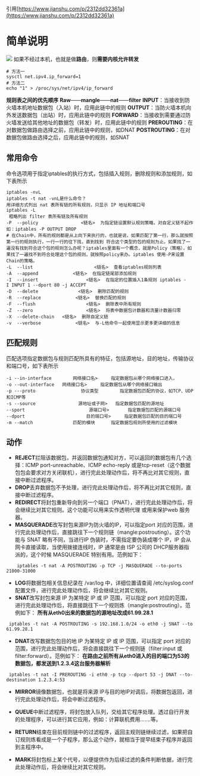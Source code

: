 引用[https://www.jianshu.com/p/2312dd32361a](https://www.jianshu.com/p/2312dd32361a)
# **简单说明**
![](../images/screenshot_1574302847261.png)
如果不经过本机，也就是做**路由**，则**需要内核允许转发**
```
# 方法一
sysctl net.ipv4.ip_forward=1
# 方法二
echo "1" > /proc/sys/net/ipv4/ip_forward
```
**规则表之间的优先顺序**
**Raw**——**mangle**——**nat**——**filter**
**INPUT**：当接收到防火墙本机地址数据包（入站）时，应用此链中的规则
**OUTPUT**：当防火墙本机向外发送数据包（出站）时，应用此链中的规则
**FORWARD**：当接收到需要通过防火墙发送给其他地址的数据包（转发）时，应用此链中的规则
**PREROUTING**：在对数据包做路由选择之前，应用此链中的规则，如DNAT
**POSTROUTING**：在对数据包做路由选择之后，应用此链中的规则，如SNAT
## **常用命令**
命令选项用于指定iptables的执行方式，包括插入规则，删除规则和添加规则，如下表所示
```
iptables -nvL
iptables -t nat -vnL是什么命令？
用详细方式列出 nat 表所有链的所有规则，只显示 IP 地址和端口号
iptables -L 
 粗略列出 filter 表所有链及所有规则
-P  --policy                <链名>  为指定链设置默认规则策略，对自定义链不起作 如：iptables -P OUTPUT DROP
# 在Chain中，所有的规则都是从上向下来执行的，也就是说，如果匹配了第一行，那么就按照第一行的规则执行，一行一行的往下找，直到找到 符合这个类型的包的规则为止。如果找了一遍没有找到符合这个包的规则怎么办呢？iptables里面有一个概念，就是Policy（策略），如果找了一遍找不到符合处理这个包的规则，就按照policy来办。iptables 使用-P来设置Chain的策略。
-L  --list                       <链名>  查看iptables规则列表
-A  --append             <链名>  在指定链尾部添加规则
-I  --insert                  <链名>  在指定的位置插入1条规则 iptables -I INPUT 1 --dport 80 -j ACCEPT
-D  --delete               <链名>  删除匹配的规则
-R  --replace             <链名>  替换匹配的规则
-F  --flush                   <链名>  删除表中所有规则
-Z  --zero                    <链名>  将表中数据包计数器和流量计数器归零
-X  --delete-chain   <链名>  删除自定义链
-v  --verbose             <链名>  与-L他命令一起使用显示更多更详细的信息
```
## **匹配规则**
匹配选项指定数据包与规则匹配所具有的特征，包括源地址，目的地址，传输协议和端口号，如下表所示
```
-i --in-interface        网络接口名>     指定数据包从哪个网络接口进入，
-o --out-interface   网络接口名>     指定数据包从哪个网络接口输出
-p ---proto                 协议类型        指定数据包匹配的协议，如TCP、UDP和ICMP等
-s --source                源地址或子网>   指定数据包匹配的源地址
--sport                        源端口号>       指定数据包匹配的源端口号
--dport                       目的端口号>     指定数据包匹配的目的端口号
-m --match               匹配的模块      指定数据包规则所使用的过滤模块
```
## **动作**
*   **REJECT**拦阻该数据包，并返回数据包通知对方，可以返回的数据包有几个选择：ICMP port-unreachable、ICMP echo-reply 或是tcp-reset（这个数据包包会要求对方关闭联机），进行完此处理动作后，将不再比对其它规则，直接中断过滤程序。 
*   **DROP**丢弃数据包不予处理，进行完此处理动作后，将不再比对其它规则，直接中断过滤程序。 
*   **REDIRECT**将封包重新导向到另一个端口（PNAT），进行完此处理动作后，将会继续比对其它规则。这个功能可以用来实作透明代理 或用来保护web 服务器。
*   **MASQUERADE**改写封包来源IP为防火墙的IP，可以指定port 对应的范围，进行完此处理动作后，直接跳往下一个规则链（mangle:postrouting）。这个功能与 SNAT 略有不同，当进行IP 伪装时，不需指定要伪装成哪个 IP，IP 会从网卡直接读取，当使用拨接连线时，IP 通常是由 ISP 公司的 DHCP服务器指派的，这个时候 MASQUERADE 特别有用。范例如下：
```
    iptables -t nat -A POSTROUTING -p TCP -j MASQUERADE --to-ports 21000-31000
```
*   **LOG**将数据包相关信息纪录在 /var/log 中，详细位置请查阅 /etc/syslog.conf 配置文件，进行完此处理动作后，将会继续比对其它规则。
*   **SNAT**改写封包来源 IP 为某特定 IP 或 IP 范围，可以指定 port 对应的范围，进行完此处理动作后，将直接跳往下一个规则炼（mangle:postrouting）。范例如下：
**所有从eth0出来的数据包的源地址改成61.99.28.1**
```
 iptables -t nat -A POSTROUTING -s 192.168.1.0/24 -o eth0 -j SNAT --to 61.99.28.1
```
*   **DNAT**改写数据包包目的地 IP 为某特定 IP 或 IP 范围，可以指定 port 对应的范围，进行完此处理动作后，将会直接跳往下一个规则链（filter:input 或 filter:forward）。范例如下：
**在路由之前所有从eth0进入的目的端口为53的数据包，都发送到1.2.3.4这台服务器解析**
```
 iptables -t nat -I PREROUTING -i eth0 -p tcp --dport 53 -j DNAT --to-destination 1.2.3.4:53
```
*   **MIRROR**镜像数据包，也就是将来源 IP与目的地IP对调后，将数据包返回，进行完此处理动作后，将会中断过滤程序。
    
*   **QUEUE**中断过滤程序，将封包放入队列，交给其它程序处理。透过自行开发的处理程序，可以进行其它应用，例如：计算联机费用.......等。
    
*   **RETURN**结束在目前规则链中的过滤程序，返回主规则链继续过滤，如果把自订规则炼看成是一个子程序，那么这个动作，就相当于提早结束子程序并返回到主程序中。
    
*   **MARK**将封包标上某个代号，以便提供作为后续过滤的条件判断依据，进行完此处理动作后，将会继续比对其它规则。